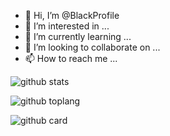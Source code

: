 - 👋 Hi, I’m @BlackProfile
- 👀 I’m interested in ...
- 🌱 I’m currently learning ...
- 💞️ I’m looking to collaborate on ...
- 📫 How to reach me ...

<!---
BlackProfile/BlackProfile is a ✨ special ✨ repository because its `README.md` (this file) appears on your GitHub profile.
You can click the Preview link to take a look at your changes.
--->

![github stats](https://github-readme-stats.vercel.app/api?username=BlackProfile&show_icons=true&theme=radical)

![github toplang](https://github-readme-stats.vercel.app/api/top-langs/?username=SafwanGanz&layout=compact&theme=nightowl)

![github card](https://github-readme-stats.vercel.app/api/pin/?username=SafwanGanz&repo=Alien-Alfa&heme=dark)

